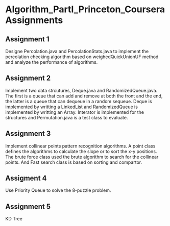 # Algorithm_PartI_Princeton_Coursera Assignments

## Assignment 1

Designe Percolation.java and PercolationStats.java to implement the percolation checking algorithm based on weighedQuickUnionUF method and analyze the performance of algorithms.

## Assignment 2

Implement two data strcutures, Deque.java and RandomizedQueue.java. The first is a queue that can add and remove at both the front and the end, the latter is a queue that can dequeue in a random sequeue. Deque is implemented by writting a LinkedList and RandomizedQueue is implemented by writting an Array. Interator is implemented for the structures and Permutation.java is a test class to evaluate.

## Assignment 3

Implement collinear points pattern recognition algorithms. A point class defines the algorithms to calculate the slope or to sort the x-y positions. The brute force class used the brute algorithm to search for the collinear points. And Fast search class is based on sorting and compartor.

## Assigment 4

Use Priority Queue to solve the 8-puzzle problem.

## Assignment 5

KD Tree
